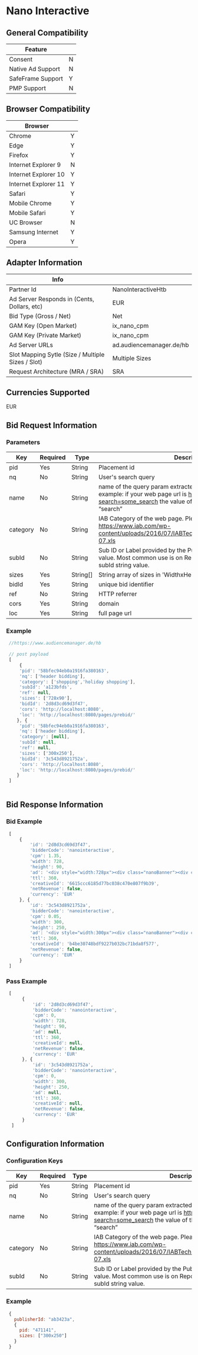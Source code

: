 # Nano Interactive
## General Compatibility
|Feature|  |
|---|---|
| Consent | N |
| Native Ad Support | N |
| SafeFrame Support | Y |
| PMP Support | N|
 
## Browser Compatibility
| Browser |  |
|--- |---|
| Chrome | Y |
| Edge | Y |
| Firefox | Y |
| Internet Explorer 9 |  N|
| Internet Explorer 10 | Y |
| Internet Explorer 11 | Y |
| Safari | Y |
| Mobile Chrome | Y|
| Mobile Safari | Y |
| UC Browser | N|
| Samsung Internet |Y |
| Opera |Y |
 
## Adapter Information
| Info | |
|---|---|
| Partner Id | NanoInteractiveHtb |
| Ad Server Responds in (Cents, Dollars, etc) | EUR |
| Bid Type (Gross / Net) | Net|
| GAM Key (Open Market) | ix_nano_cpm |
| GAM Key (Private Market) |ix_nano_cpm |
| Ad Server URLs | ad.audiencemanager.de/hb|
| Slot Mapping Sytle (Size / Multiple Sizes / Slot) | Multiple Sizes|
| Request Architecture (MRA / SRA) | SRA |
 
## Currencies Supported
 EUR
## Bid Request Information
### Parameters
| Key | Required | Type | Description |
|---|---|---|---|
|pid|Yes|String|Placement id|
|nq|No|String|User's search query|
|name|No|String|name of the query param extracted from the url of the search. For example: if your web page url is http://some-domain.dev/?search=some_search the value of the name param will be “search”|
|category|No|String|IAB Category of the web page. Please check category under https://www.iab.com/wp-content/uploads/2016/07/IABTechLab_Content_Taxonomy_2016-07.xls |
|subId|No|String|Sub ID or Label provided by the Publisher, it can be any string value. Most common use is on Reporting, where you can group by subId string value.|
|sizes|Yes|String[]|String array of sizes in 'WidthxHeight' format
|bidId|Yes|String|unique bid identifier|
|ref|No|String| HTTP referrer|
|cors|Yes|String|domain|
|loc|Yes|String|full page url|
 
### Example
```javascript
 //https://www.audiencemanager.de/hb
 
 // post payload
 [
     {
     'pid': '58bfec94eb0a1916fa380163',
     'nq': ['header bidding'],
     'category': ['shopping','holiday shopping'],
     'subId': 'a123bfds',
     'ref': null,
     'sizes': ['728x90'],
     'bidId': '2d8d3cd69d3f47',
     'cors': 'http://localhost:8080',
     'loc': 'http://localhost:8080/pages/prebid/'
    }, {
     'pid': '58bfec94eb0a1916fa380163',
     'nq': ['header bidding'],
     'category': [null],
     'subId': null,
     'ref': null,
     'sizes': ['300x250'],
     'bidId': '3c543d8921752a',
     'cors': 'http://localhost:8080',
     'loc': 'http://localhost:8080/pages/prebid/'
    }
 ]
 
```
 
## Bid Response Information
### Bid Example
```javascript
 [
     {
         'id': '2d8d3cd69d3f47',
         'bidderCode': 'nanointeractive',
         'cpm': 1.35,
         'width': 728,
         'height': 90,
         'ad': '<div style="width:728px"><div class="nanoBanner"><div class="banner-buttons"><label class="adsByNano">AdChoices<\/label><a class="infoLink" href="https:\/\/www.nanointeractive.com\/privacy" target="_blank"><img width="14" height="14" class="icons" src="https:\/\/cdn.audiencemanager.de\/images\/info.svg"\/><\/a><div class="closeBtn" onclick="removeBanner(event)"><img width="14" height="14" class="icons" src="https:\/\/cdn.audiencemanager.de\/images\/close.svg"\/><\/div><\/div><a target="_blank"href="https:\/\/klk.audiencemanager.de\/log\/ad\/click?id=5bd2e94b0ae89946e94ca722&adId=6615ccc6185d77bc038c470e807f9b39&alg=insist-mcam-ron&rp=insist&hb=1&pubid=58bfec94eb0a1916fa380162&pid=58bfec94eb0a1916fa380163&subId=&cb=1548175159&redirectUrl="><img src="https:\/\/cdn.audiencemanager.de\/images\/1a3febb85c37077b0277e0e23cc589da.jpg"height="90"width="728"border="0"><\/a><img src="https:\/\/anz.audiencemanager.de\/log\/ad\/impression?id=5bd2e94b0ae89946e94ca722&adId=6615ccc6185d77bc038c470e807f9b39&alg=insist-mcam-ron&rp=insist&hb=1&hbp=1.3499999642372&pubid=58bfec94eb0a1916fa380162&pid=58bfec94eb0a1916fa380163&subId=&cb=1548178021" style="display:none;"><\/div><style>.icons{height:11px;width:11px;background-color:white;padding:2px;opacity:0.4} .icons:hover{opacity:0.9;} .nanoBanner {position: relative} .banner-buttons{position:absolute;font-size:12px;background-color:transparent;right:0;top:-2px;display:flex;padding:4px 2px 2px 1px;border-radius:4px;height:14px}.adsByNano{display:none;color:#40bfbc}.banner-buttons .closeBtn,.banner-buttons .infoLink{margin-left:3px;color:#40bfbc}.banner-buttons:hover .adsByNano{display:inline-block}.banner-buttons .closeBtn:hover{color:#40bfbc;cursor:pointer}<\/style><script>function removeBanner(n){for(var e=(n=n||window.event).target||n.srcElement;!e.classList.contains("nanoBanner");e=e.parentNode);e.style="visibility:hidden"}<\/script><\/div>',
         'ttl': 360,
         'creativeId': '6615ccc6185d77bc038c470e807f9b39',
         'netRevenue': false,
         'currency': 'EUR'
     }, {
         'id': '3c543d8921752a',
         'bidderCode': 'nanointeractive',
         'cpm': 0.05,
         'width': 300,
         'height': 250,
         'ad': '<div style="width:300px"><div class="nanoBanner"><div class="banner-buttons"><label class="adsByNano">AdChoices<\/label><a class="infoLink" href="https:\/\/www.nanointeractive.com\/privacy" target="_blank"><img width="14" height="14" class="icons" src="https:\/\/cdn.audiencemanager.de\/images\/info.svg"\/><\/a><div class="closeBtn" onclick="removeBanner(event)"><img width="14" height="14" class="icons" src="https:\/\/cdn.audiencemanager.de\/images\/close.svg"\/><\/div><\/div><div style="width:300px;height:250px;overflow: hidden;"><a href="https:\/\/klk.audiencemanager.de\/log\/ad\/click?id=5b9277250ae8990ae110f522&adId=b4be30748bdf9227b032bc71bda8f577&alg=insist-mcam-ron&rp=insist&hb=1&pubid=58bfec94eb0a1916fa380162&pid=58bfec94eb0a1916fa380163&subId=&cb=1548175544&redirectUrl=" target="_blank"><img width=300 height=250 style="border:1px solid red"  src="https:\/\/cdn.audiencemanager.de\/images\/dd507f1e517556effc07907dad348f2c.png?advid=59cb8f26eb0a192a9c505542&cmpid=59cb9191eb0a194849681122" \/><\/a><\/div><img src="https:\/\/anz.audiencemanager.de\/log\/ad\/impression?id=5b9277250ae8990ae110f522&adId=b4be30748bdf9227b032bc71bda8f577&alg=insist-mcam-ron&rp=insist&hb=1&hbp=0.050000000745058&pubid=58bfec94eb0a1916fa380162&pid=58bfec94eb0a1916fa380163&subId=&cb=1548176813" style="display:none;"><\/div><style>.icons{height:11px;width:11px;background-color:white;padding:2px;opacity:0.4} .icons:hover{opacity:0.9;} .nanoBanner {position: relative} .banner-buttons{position:absolute;font-size:12px;background-color:transparent;right:0;top:-2px;display:flex;padding:4px 2px 2px 1px;border-radius:4px;height:14px}.adsByNano{display:none;color:#40bfbc}.banner-buttons .closeBtn,.banner-buttons .infoLink{margin-left:3px;color:#40bfbc}.banner-buttons:hover .adsByNano{display:inline-block}.banner-buttons .closeBtn:hover{color:#40bfbc;cursor:pointer}<\/style><script>function removeBanner(n){for(var e=(n=n||window.event).target||n.srcElement;!e.classList.contains("nanoBanner");e=e.parentNode);e.style="visibility:hidden"}<\/script><\/div>',
         'ttl': 360,
         'creativeId': 'b4be30748bdf9227b032bc71bda8f577',
         'netRevenue': false,
         'currency': 'EUR'
     }
 ]
```
### Pass Example
```javascript
 [
      {
          'id': '2d8d3cd69d3f47',
          'bidderCode': 'nanointeractive',
          'cpm': 0,
          'width': 728,
          'height': 90,
          'ad': null,
          'ttl': 360,
          'creativeId': null,
          'netRevenue': false,
          'currency': 'EUR'
      }, {
          'id': '3c543d8921752a',
          'bidderCode': 'nanointeractive',
          'cpm': 0,
          'width': 300,
          'height': 250,
          'ad': null,
          'ttl': 360,
          'creativeId': null,
          'netRevenue': false,
          'currency': 'EUR'
      }
  ]
```
 
## Configuration Information
### Configuration Keys
 Key | Required | Type | Description |
|---|---|---|---|
|pid|Yes|String|Placement id|
|nq|No|String|User's search query|
|name|No|String|name of the query param extracted from the url of the search. For example: if your web page url is http://some-domain.dev/?search=some_search the value of the name param will be “search”|
|category|No|String|IAB Category of the web page. Please check category under https://www.iab.com/wp-content/uploads/2016/07/IABTechLab_Content_Taxonomy_2016-07.xls |
|subId|No|String|Sub ID or Label provided by the Publisher, it can be any string value. Most common use is on Reporting, where you can group by subId string value.|

### Example
```javascript
 {
   publisherId: "ab3423a",
   {
     pid: "471141",
     sizes: ["300x250"]
   }
 } 
```
